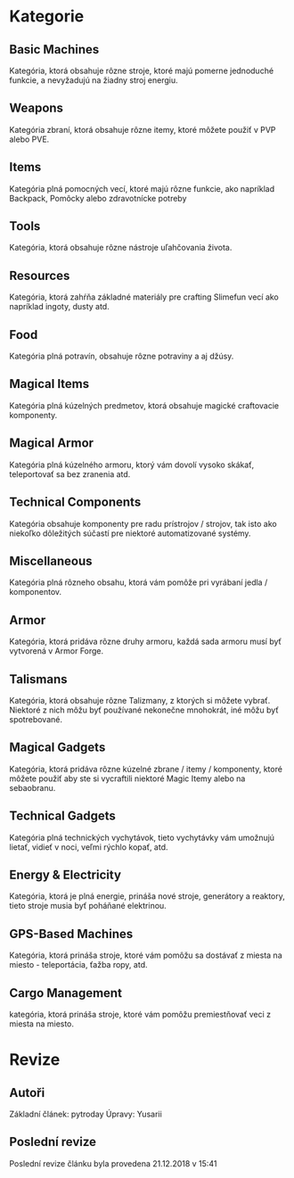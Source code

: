 <!-- TITLE: Základní Kategorie -->
<!-- SUBTITLE: Základní kategorie, které se nachází ve SlimeFunu od počátku věků -->

# Kategorie
## Basic Machines
Kategória, ktorá obsahuje rôzne stroje, ktoré majú pomerne jednoduché funkcie, a nevyžadujú na žiadny stroj energiu.

## Weapons
Kategória zbraní, ktorá obsahuje rôzne itemy, ktoré môžete použiť v PVP alebo PVE.

## Items
Kategória plná pomocných vecí, ktoré majú rôzne funkcie, ako napríklad Backpack, Pomôcky alebo zdravotnícke potreby

## Tools
Kategória, ktorá obsahuje rôzne nástroje uľahčovania života.

## Resources
Kategória, ktorá zahŕňa základné materiály pre crafting Slimefun vecí ako napríklad ingoty, dusty atd.

## Food
Kategória plná potravín, obsahuje rôzne potraviny a aj džúsy.

## Magical Items
Kategória plná kúzelných predmetov, ktorá obsahuje magické craftovacie komponenty.

## Magical Armor
Kategória plná kúzelného armoru, ktorý vám dovolí vysoko skákať, teleportovať sa bez zranenia atd.

## Technical Components
Kategória obsahuje komponenty pre radu prístrojov / strojov, tak isto ako niekoľko dôležitých súčastí pre niektoré automatizované systémy.

## Miscellaneous
Kategória plná rôzneho obsahu, ktorá vám pomôže pri vyrábaní jedla / komponentov.

## Armor
Kategória, ktorá pridáva rôzne druhy armoru, každá sada armoru musí byť vytvorená v Armor Forge.

## Talismans
Kategória, ktorá obsahuje rôzne Talizmany, z ktorých si môžete vybrať. Niektoré z nich môžu byť používané nekonečne mnohokrát, iné môžu byť spotrebované.

## Magical Gadgets
Kategória, ktorá pridáva rôzne kúzelné zbrane / itemy / komponenty, ktoré môžete použiť aby ste si vycraftili niektoré Magic Itemy alebo na sebaobranu.

## Technical Gadgets
Kategória plná technických vychytávok, tieto vychytávky vám umožnujú lietať, vidieť v noci, veľmi rýchlo kopať, atd.

## Energy & Electricity
Kategória, ktorá je plná energie, prináša nové stroje, generátory a reaktory, tieto stroje musia byť poháňané elektrinou.

## GPS-Based Machines
Kategória, ktorá prináša stroje, ktoré  vám pomôžu sa dostávať z miesta na miesto - teleportácia, ťažba ropy, atd.

## Cargo Management
kategória, ktorá prináša stroje, ktoré vám pomôžu premiestňovať veci z miesta na miesto.

# Revize
## Autoři
Základní článek: pytroday
Úpravy: Yusarii

## Poslední revize
Poslední revize článku byla provedena 21.12.2018 v 15:41